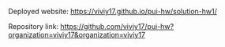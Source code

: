 Deployed website: https://viviy17.github.io/pui-hw/solution-hw1/


Repository link: https://github.com/viviy17/pui-hw?organization=viviy17&organization=viviy17
